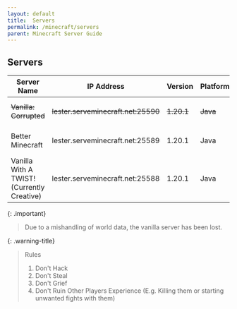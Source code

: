```yaml
---
layout: default
title:  Servers
permalink: /minecraft/servers
parent: Minecraft Server Guide
---
```


## Servers

| Server Name | IP Address | Version | Platform | Requirements |
| --- | --- | --- | --- | --- |
| ~~Vanilla: Corrupted~~ | ~~lester.serveminecraft.net:25590~~ | ~~1.20.1~~ | ~~Java~~ |~~Simple Voice Chat (Avoid Discord Calls)~~ |
| Better Minecraft | lester.serveminecraft.net:25589 | 1.20.1 | Java | Better MC [FORGE] - BMC4 |
| Vanilla With A TWIST! (Currently Creative) | lester.serveminecraft.net:25588 | 1.20.1 | Java | None |

{: .important}
> Due to a mishandling of world data, the vanilla server has been lost.

{: .warning-title}
> Rules
>
> 1. Don't Hack
> 2. Don't Steal
> 3. Don't Grief
> 4. Don't Ruin Other Players Experience (E.g. Killing them or starting unwanted fights with them)
